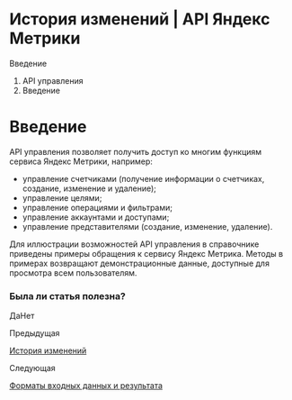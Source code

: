 # История изменений | API Яндекс Метрики

Введение

  1. API управления
  2. Введение

# Введение

API управления позволяет получить доступ ко многим функциям сервиса Яндекс Метрики, например:

  * управление счетчиками (получение информации о счетчиках, создание, изменение и удаление);
  * управление целями;
  * управление операциями и фильтрами;
  * управление аккаунтами и доступами;
  * управление представителями (создание, изменение, удаление).

Для иллюстрации возможностей API управления в справочнике приведены примеры обращения к сервису Яндекс Метрика. Методы в примерах возвращают демонстрационные данные, доступные для просмотра всем пользователям.

### Была ли статья полезна?

ДаНет

Предыдущая

[История изменений](../intro/changelog.md)

Следующая

[Форматы входных данных и результата](formats.md)